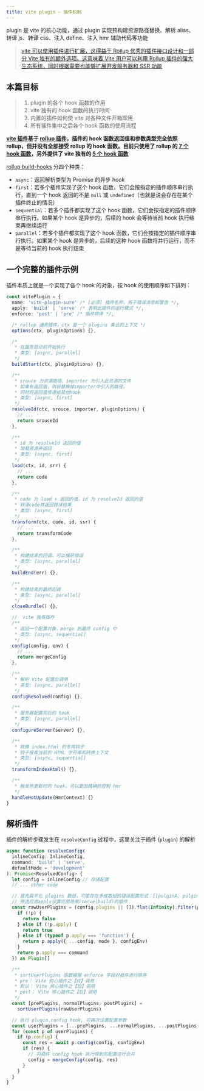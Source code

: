 ```yaml
---
title: vite plugin - 插件机制
---
```


plugin 是 vite 的核心功能，通过 plugin 实现预构建资源路径替换、解析 alias、转译 js、转译 css、注入 define、注入 hmr 辅助代码等功能

> [vite 可以使用插件进行扩展，这得益于 Rollup 优秀的插件接口设计和一部分 Vite 独有的额外选项。这意味着 Vite 用户可以利用 Rollup 插件的强大生态系统，同时根据需要也能够扩展开发服务器和 SSR 功能](https://cn.vitejs.dev/guide/using-plugins.html)

## 本篇目标

> 1. plugin 的各个 hook 函数的作用
> 2. vite 独有的 hook 函数的执行时间
> 3. 内置的插件如何使 vite 对各种文件开箱即用
> 4. 所有插件集中之后各个 hook 函数的使用流程

**[vite 插件](https://vite-rollup-plugins.patak.dev/)基于 [rollup 插件](https://rollupjs.org/guide/en/#plugin-development)，插件的 hook 函数返回值和参数类型完全依照 rollup，但并没有全部接受 rollup 的 hook 函数。目前只使用了 rollup 的 [7 个 hook 函数](https://cn.vitejs.dev/guide/api-plugin.html#universal-hooks)，另外提供了 vite 独有的 [5 个 hook 函数](https://cn.vitejs.dev/guide/api-plugin.html#vite-specific-hooks)**

[rollup build-hooks](https://rollupjs.org/guide/en/#build-hooks) 分四个种类：

- `async`：返回解析类型为 Promise 的异步 hook
- `first`：若多个插件实现了这个 hook 函数，它们会按指定的插件顺序串行执行，直到一个 hook 返回的不是 `null` 或 `undefined`（也就是说会存在在某个插件终止的情况）
- `sequential`：若多个插件都实现了这个 hook 函数，它们会按指定的插件顺序串行执行。如果某个 hook 是异步的，后续的 hook 会等待当前 hook 执行结束再继续运行
- `parallel`：若多个插件都实现了这个 hook 函数，它们会按指定的插件顺序串行执行。如果某个 hook 是异步的，后续的这种 hook 函数将并行运行，而不是等待当前的 hook 执行结束

## 一个完整的插件示例

插件本质上就是一个实现了各个 hook 的对象，按 hook 的使用顺序如下排列：

```ts
const vitePlugin = {
  name: 'vite-plugin-sure' /* [必须] 插件名称，用于错误消息和警告 */,
  apply: 'build' | 'serve' /* 表明此插件的运行模式 */,
  enforce: 'post' | 'pre' /* 插件排序 */,

  /* rollup 通用插件，ctx 是一个 plugins 集合的上下文 */
  options(ctx, pluginOptions) {},

  /*
   * 在服务启动前开始执行
   * 类型: [async, parallel]
   */
  buildStart(ctx, pluginOptions) {},

  /**
   * srouce 为资源路径，importer 为引入此资源的文件
   * 如果有返回值，则将替换掉importer中引入的路径，
   * 同时将返回值传递给其他hook
   * 类型: [async, first]
   */
  resolveId(ctx, srouce, importer, pluginOptions) {
    // ...
    return srouceId
  },

  /**
   * id 为 resolveId 返回的值
   * 加载资源并返回
   * 类型: [async, first]
   */
  load(ctx, id, srr) {
    // ...
    return code
  },

  /**
   * code 为 load ⬆️ 返回的值，id 为 resolveId 返回的值
   * 转译code并返回转译结果
   * 类型: [async, first]
   */
  transform(ctx, code, id, ssr) {
    // ...
    return transformCode
  },

  /**
   * 构建结束的回调，可以捕获错误
   * 类型: [async, parallel]
   */
  buildEnd(err) {},

  /**
   * 构建结束的最终回调
   * 类型: [async, parallel]
   */
  closeBundle() {},

  //  vite 独有插件
  /**
   * 返回一个配置对象，merge 到最终 config 中
   * 类型: [async, sequential]
   */
  config(config, env) {
    // ...
    return mergeConfig
  },

  /**
   * 解析 Vite 配置后调用
   * 类型: [async, parallel]
   */
  configResolved(config) {},

  /**
   * 服务器配置完后的 hook
   * 类型: [async, parallel]
   */
  configureServer(server) {},

  /**
   * 转换 index.html 的专用钩子
   * 钩子接收当前的 HTML 字符串和转换上下文
   * 类型: [async, sequential]
   */
  transformIndexHtml() {},

  /**
   * 触发热更新时的 hook，可以更加精确的控制 hmr
   */
  handleHotUpdate(HmrContext) {}
}
```

## 解析插件

插件的解析步骤发生在 `resolveConfig` 过程中，这里关注于插件 (`plugin`) 的解析

```ts
async function resolveConfig(
  inlineConfig: InlineConfig,
  command: 'build' | 'serve',
  defaultMode = 'development'
): Promise<ResolvedConfig> {
  let config = inlineConfig // 存储配置
  // ... other code

  // 首先扁平化 plugins 数组，可能存在多维数组的错误配置形式：[[pulginA, pulginB], pulginC]
  // 筛选应用apply设置应用场景(serve|build)的插件
  const rawUserPlugins = (config.plugins || []).flat(Infinity).filter(p => {
    if (!p) {
      return false
    } else if (!p.apply) {
      return true
    } else if (typeof p.apply === 'function') {
      return p.apply({ ...config, mode }, configEnv)
    }
    return p.apply === command
  }) as Plugin[]

  /**
   * sortUserPlugins 函数根据 enforce 字段对插件进行排序
   * pre： Vite 核心插件之【前】调用
   * 默认： Vite 核心插件之【后】调用
   * post： Vite 核心插件之【后】调用
   */
  const [prePlugins, normalPlugins, postPlugins] =
    sortUserPlugins(rawUserPlugins)

  // 执行 plugin.config hook, 可再次设置配置参数
  const userPlugins = [...prePlugins, ...normalPlugins, ...postPlugins]
  for (const p of userPlugins) {
    if (p.config) {
      const res = await p.config(config, configEnv)
      if (res) {
        // 将插件 config hook 执行得到的配置进行合并
        config = mergeConfig(config, res)
      }
    }
  }
}
```
